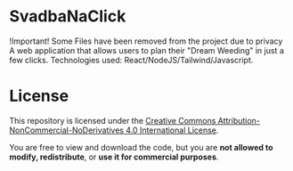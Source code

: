 # SvadbaNaClick
!Important! Some Files have been removed from the project due to privacy
A web application that allows users to plan their "Dream Weeding" in just a few clicks. Technologies used: React/NodeJS/Tailwind/Javascript. 
# License

This repository is licensed under the [Creative Commons Attribution-NonCommercial-NoDerivatives 4.0 International License](https://creativecommons.org/licenses/by-nc-nd/4.0/).

You are free to view and download the code, but you are **not allowed to modify, redistribute**, or **use it for commercial purposes**.
